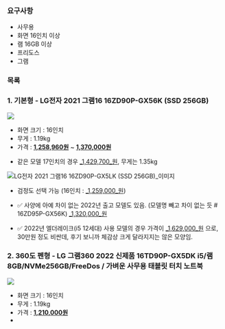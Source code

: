 ### 요구사항
- 사무용
- 화면 16인치 이상
- 램 16GB 이상
- 프리도스
- 그램

### 목록
### 1. 기본형 - LG전자 2021 그램16 16ZD90P-GX56K (SSD 256GB)
![](https://i.imgur.com/9xz3vbB.png)

- 화면 크기 : 16인치
- 무게 : 1.19kg
- 가격 : [**1,258,960원**](https://www.lotteon.com/p/product/LO1522804350?sitmNo=LO1522804350_1522804351&ch_no=100071&ch_dtl_no=1000227&entryPoint=pcs&dp_infw_cd=CHT&service_id=pcdn) ~ [**1,370,000원**](https://www.11st.co.kr/products/3320128500?service_id=pcdn&utm_term=&utm_campaign=%B4%D9%B3%AA%BF%CDpc_%B0%A1%B0%DD%BA%F1%B1%B3%B1%E2%BA%BB&utm_source=%B4%D9%B3%AA%BF%CD_PC_PCS&utm_medium=%B0%A1%B0%DD%BA%F1%B1%B3)

* 같은 모델 17인치의 경우 [_1,429,700_원](https://prod.danawa.com/bridge/loadingBridge.html?cate1=860&cate2=869&cate3=10581&cate4=0&pcode=13263545&cmpnyc=TH201&safe_trade=4&fee_type=T&link_pcode=3315202469&package=0&setpc=0&r=16647961331605), 무게는 1.35kg

![LG전자 2021 그램16 16ZD90P-GX5LK (SSD 256GB)_이미지](https://img.danawa.com/prod_img/500000/939/286/img/13286939_1.jpg?shrink=330:330&_v=20210830091451)

* 검정도 선택 가능 (16인치 : [_1,259,000_원](https://prod.danawa.com/bridge/loadingBridge.html?cate1=860&cate2=869&cate3=10581&cate4=0&pcode=13286939&cmpnyc=EE309&safe_trade=4&fee_type=T&link_pcode=LO1559918372&package=0&setpc=0&r=16647963046392))

- ✅ 사양에 아예 차이 없는 2022년 출고 모델도 있음. (모델명 빼고 차이 없는 듯 # 16ZD95P-GX56K)
[_1,320,000_원](https://prod.danawa.com/bridge/loadingBridge.html?cate1=860&cate2=869&cate3=10581&cate4=0&pcode=15964109&cmpnyc=EE309&safe_trade=4&fee_type=T&link_pcode=LO1658102883&package=0&setpc=0&r=16647967729439)

- ✅ 2022년 엘더레이크(i5 12세대) 사용 모델의 경우 가격이 [_1,629,000_원](https://prod.danawa.com/bridge/loadingBridge.html?cate1=860&cate2=869&cate3=10581&cate4=0&pcode=16633640&cmpnyc=TP40F&safe_trade=4&fee_type=T&link_pcode=I14618344956&package=0&setpc=0&r=16647969936432) 으로, 30만원 정도 비싼데, 후기 보니까 체감상 크게 달라지지는 않은 모양임.

### 2. 360도 펜형 - LG 그램360 2022 신제품 16TD90P-GX5DK i5/램8GB/NVMe256GB/FreeDos / 가벼운 사무용 태블릿 터치 노트북
![](https://i.imgur.com/yvtkbBj.png)
- 화면 크기 : 16인치
- 무게 : 1.19kg
- 가격 :  [**1,210,000원**](https://lgrmarket.co.kr/product/detail.html?product_no=1039&service_id=pcdn#prdReview)
- 
<!--stackedit_data:
eyJoaXN0b3J5IjpbLTExODg4MzkyMDIsLTE3NTA4NDc3ODcsLT
ExMDE5MjQwOTksLTIyMTcwODE0OF19
-->